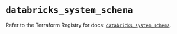 # `databricks_system_schema`

Refer to the Terraform Registry for docs: [`databricks_system_schema`](https://registry.terraform.io/providers/databricks/databricks/1.61.0/docs/resources/system_schema).
